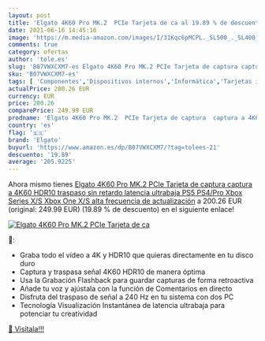 ```yaml
---
layout: post
title: 'Elgato 4K60 Pro MK.2  PCIe Tarjeta de ca al 19.89 % de descuento'
date: 2021-06-16 14:45:16
image: 'https://m.media-amazon.com/images/I/31Kqc6pMCPL._SL500_._SL400_.jpg'
comments: true
category: ofertas
author: 'tole.es'
slug: 'B07VWXCXM7-es Elgato 4K60 Pro MK.2 PCIe Tarjeta de captura captura a...'
sku: 'B07VWXCXM7-es'
tags: [ 'Componentes','Dispositivos internos','Informática','Tarjetas internas de sintonización de TV y captura de vídeo','elgato','ps5','xbox', ]
actualPrice: 200.26 EUR
currency: EUR
price: 200.26
comparePrice: 249.99 EUR
prodname: 'Elgato 4K60 Pro MK.2  PCIe Tarjeta de captura  captura a 4K60 HDR10  traspaso sin retardo  latencia ultrabaja  PS5  PS4/Pro  Xbox Series X/S  Xbox One X/S  alta frecuencia de actualización'
country: 'es'
flag: '🇪🇸'
brand: 'Elgato'
buyurl: 'https://www.amazon.es/dp/B07VWXCXM7/?tag=tolees-21'
descuento: '19.89'
average: '205.9225'
---
```


Ahora mismo tienes [Elgato 4K60 Pro MK.2  PCIe Tarjeta de captura  captura a 4K60 HDR10  traspaso sin retardo  latencia ultrabaja  PS5  PS4/Pro  Xbox Series X/S  Xbox One X/S  alta frecuencia de actualización](https://www.amazon.es/dp/B07VWXCXM7/?tag=tolees-21) a 200.26 EUR (original: 249.99 EUR) (19.89 %  de descuento) en el siguiente enlace!

[![Elgato 4K60 Pro MK.2  PCIe Tarjeta de ca](https://m.media-amazon.com/images/I/31Kqc6pMCPL._SL500_._SL400_.jpg)](https://www.amazon.es/dp/B07VWXCXM7/?tag=tolees-21)

🔎:

- Graba todo el vídeo a 4K y HDR10 que quieras directamente en tu disco duro
- Captura y traspasa señal 4K60 HDR10 de manera óptima
- Usa la Grabación Flashback para guardar capturas de forma retroactiva
- Añade tu voz y ajústala con la función de Comentarios en directo
- Disfruta del traspaso de señal a 240 Hz en tu sistema con dos PC
- Tecnología Visualización Instantánea de latencia ultrabaja para potenciar tu creatividad

[🛒 Visítala!!!](https://www.amazon.es/dp/B07VWXCXM7/?tag=tolees-21)
